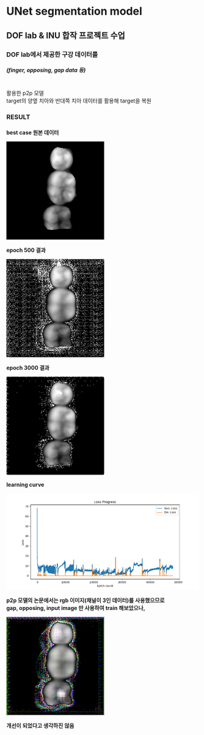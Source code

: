 # UNet segmentation model
<h2>
DOF lab & INU 합작 프로젝트 수업
</h2>
<h3>
DOF lab에서 제공한 구강 데이터를
<h5>(finger, opposing, gap data 등)</h5><br>
활용한 p2p 모델<br>
target의 양옆 치아와 반대쪽 치아 데이터를 활용해 target을 복원
</h3>
<h3>
RESULT
</h3>
<h4>
best case
원본 데이터

![screenshot](./samples/data0115_Obj_Depth.png)

epoch 500 결과

![screenshot](./samples/E500_data0115_Obj_Depth.png)

epoch 3000 결과

![screenshot](./samples/E3000_data0115_Obj_Depth.png)

learning curve

![screenshot](./samples/pix2pix_loss_E3000.png)

p2p 모델의 논문에서는 rgb 이미지(채널이 3인 데이터)를 사용했으므로<br>
gap, opposing, input image 만 사용하여 train 해보았으나,<br>

![screenshot](./samples/3ch_E500_data0115_Obj_Depth.png)

개선이 되었다고 생각하진 않음
</h4>